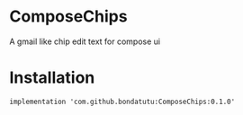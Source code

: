# ComposeChips
A gmail like chip edit text for compose ui


# Installation
```implementation 'com.github.bondatutu:ComposeChips:0.1.0'```
